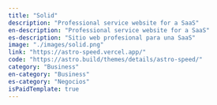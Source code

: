 ```yaml
---
title: "Solid"
description: "Professional service website for a SaaS"
en-description: "Professional service website for a SaaS"
es-description: "Sitio web profesional para una SaaS"
image: "./images/solid.png"
link: "https://astro-speed.vercel.app/"
code: "https://astro.build/themes/details/astro-speed/"
category: "Business"
en-category: "Business"
es-category: "Negocios"
isPaidTemplate: true
---
```

